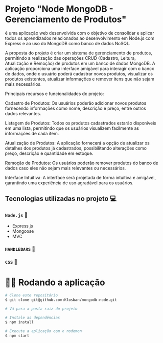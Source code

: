 # Projeto "Node MongoDB - Gerenciamento de Produtos" 

é uma aplicação web desenvolvida com o objetivo de consolidar e aplicar todos os aprendizados relacionados ao desenvolvimento em Node.js com Express e ao uso do MongoDB como banco de dados NoSQL.

A proposta do projeto é criar um sistema de gerenciamento de produtos, permitindo a realização das operações CRUD (Cadastro, Leitura, Atualização e Remoção) de produtos em um banco de dados MongoDB. A aplicação proporciona uma interface amigável para interagir com o banco de dados, onde o usuário poderá cadastrar novos produtos, visualizar os produtos existentes, atualizar informações e remover itens que não sejam mais necessários.

Principais recursos e funcionalidades do projeto:

Cadastro de Produtos: Os usuários poderão adicionar novos produtos fornecendo informações como nome, descrição e preço, entre outros dados relevantes.

Listagem de Produtos: Todos os produtos cadastrados estarão disponíveis em uma lista, permitindo que os usuários visualizem facilmente as informações de cada item.

Atualização de Produtos: A aplicação fornecerá a opção de atualizar os detalhes dos produtos já cadastrados, possibilitando alterações como preço, descrição e quantidade em estoque.

Remoção de Produtos: Os usuários poderão remover produtos do banco de dados caso eles não sejam mais relevantes ou necessários.

Interface Intuitiva: A interface será projetada de forma intuitiva e amigável, garantindo uma experiência de uso agradável para os usuários.

## Tecnologias utilizadas no projeto 💻

### `Node.js` 🎨
* Express.js
* Mongoose
* MVC

### `HANDLEBARS` 📄

### `CSS` 🎨

# 👨‍💻 Rodando a aplicação
```bash
# Clone este repositório
$ git clone git@github.com:Klosban/mongodb-node.git

# Vá para a pasta raiz do projeto

# Instale as dependências
$ npm install

# Execute a aplicação com o nodemon
$ npm start
```
